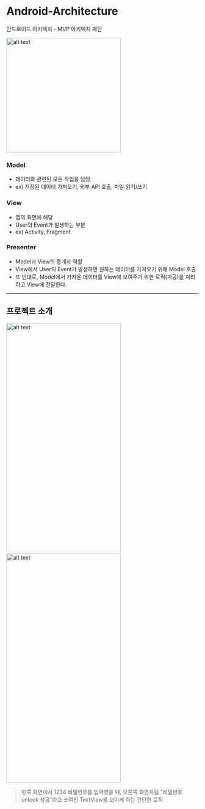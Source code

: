 # Android-Architecture
안드로이드 아키텍처 - MVP 아키텍처 패턴

<img src="https://github.com/user-attachments/assets/26fcc244-b1c1-43c6-b99a-7599bfc50363" alt="alt text" width="300" height="300">

### Model
- 데이터와 관련된 모든 작업을 담당
- ex) 저장된 데이터 가져오기, 외부 API 호출, 파일 읽기/쓰기

### View
- 앱의 화면에 해당
- User의 Event가 발생하는 부분
- ex) Activity, Fragment

### Presenter
- Model과 View의 중개자 역할
- View에서 User의 Event가 발생하면 원하는 데이터를 가져오기 위해 Model 호출
- 또 반대로, Model에서 가져온 데이터를 View에 보여주기 위한 로직(가공)을 처리하고 View에 전달한다.

---
## 프로젝트 소개
<div>
  <img src="https://github.com/user-attachments/assets/c6b2af91-aad2-461c-950d-625e46001733" alt="alt text" width="300" height="600" style="display: inline-block; margin-right: 20px;"> &nbsp;&nbsp;
  <img src="https://github.com/user-attachments/assets/0e905b73-e6b1-43eb-a5ae-6f90963f76de" alt="alt text" width="300" height="600" style="display: inline-block;">
</div>

> 왼쪽 화면에서 1234 비밀번호를 입력했을 때,
> 오른쪽 화면처럼 "비밀번호 unlock 성공"라고 쓰여진 TextView를 보이게 하는 간단한 로직

